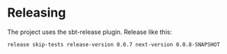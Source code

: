 Releasing
=========

The project uses the sbt-release plugin. Release like this:

```
release skip-tests release-version 0.0.7 next-version 0.0.8-SNAPSHOT
```